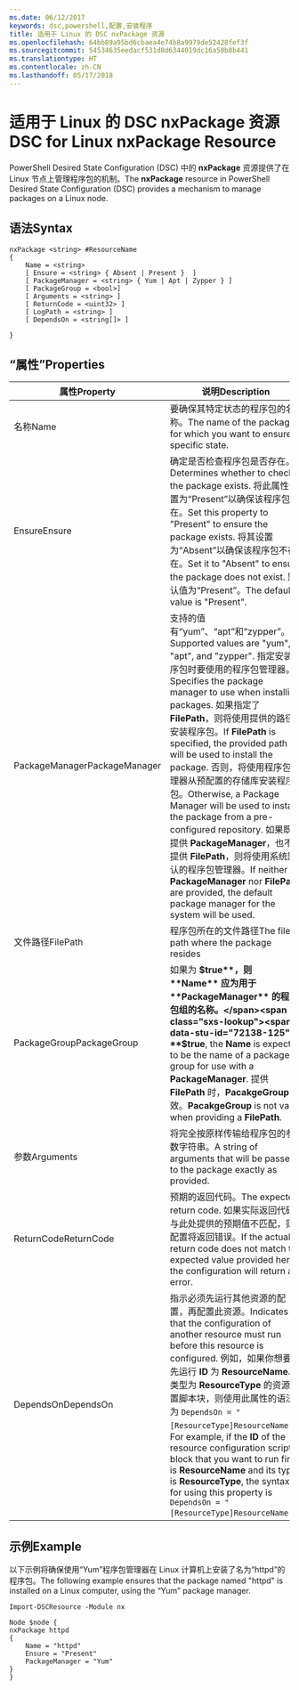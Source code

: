 ```yaml
---
ms.date: 06/12/2017
keywords: dsc,powershell,配置,安装程序
title: 适用于 Linux 的 DSC nxPackage 资源
ms.openlocfilehash: 64bb89a95bd6cbaea4e74b8a9979de52428fef3f
ms.sourcegitcommit: 54534635eedacf531d8d6344019dc16a50b8b441
ms.translationtype: HT
ms.contentlocale: zh-CN
ms.lasthandoff: 05/17/2018
---
```

# <a name="dsc-for-linux-nxpackage-resource"></a><span data-ttu-id="72138-103">适用于 Linux 的 DSC nxPackage 资源</span><span class="sxs-lookup"><span data-stu-id="72138-103">DSC for Linux nxPackage Resource</span></span>

<span data-ttu-id="72138-104">PowerShell Desired State Configuration (DSC) 中的 **nxPackage** 资源提供了在 Linux 节点上管理程序包的机制。</span><span class="sxs-lookup"><span data-stu-id="72138-104">The **nxPackage** resource in PowerShell Desired State Configuration (DSC) provides a mechanism to manage packages on a Linux node.</span></span>

## <a name="syntax"></a><span data-ttu-id="72138-105">语法</span><span class="sxs-lookup"><span data-stu-id="72138-105">Syntax</span></span>

```
nxPackage <string> #ResourceName
{
    Name = <string>
    [ Ensure = <string> { Absent | Present }  ]
    [ PackageManager = <string> { Yum | Apt | Zypper } ]
    [ PackageGroup = <bool>]
    [ Arguments = <string> ]
    [ ReturnCode = <uint32> ]
    [ LogPath = <string> ]
    [ DependsOn = <string[]> ]

}
```

## <a name="properties"></a><span data-ttu-id="72138-106">“属性”</span><span class="sxs-lookup"><span data-stu-id="72138-106">Properties</span></span>

|  <span data-ttu-id="72138-107">属性</span><span class="sxs-lookup"><span data-stu-id="72138-107">Property</span></span> |  <span data-ttu-id="72138-108">说明</span><span class="sxs-lookup"><span data-stu-id="72138-108">Description</span></span> |
|---|---|
| <span data-ttu-id="72138-109">名称</span><span class="sxs-lookup"><span data-stu-id="72138-109">Name</span></span>| <span data-ttu-id="72138-110">要确保其特定状态的程序包的名称。</span><span class="sxs-lookup"><span data-stu-id="72138-110">The name of the package for which you want to ensure a specific state.</span></span>|
| <span data-ttu-id="72138-111">Ensure</span><span class="sxs-lookup"><span data-stu-id="72138-111">Ensure</span></span>| <span data-ttu-id="72138-112">确定是否检查程序包是否存在。</span><span class="sxs-lookup"><span data-stu-id="72138-112">Determines whether to check if the package exists.</span></span> <span data-ttu-id="72138-113">将此属性设置为“Present”以确保该程序包存在。</span><span class="sxs-lookup"><span data-stu-id="72138-113">Set this property to "Present" to ensure the package exists.</span></span> <span data-ttu-id="72138-114">将其设置为“Absent”以确保该程序包不存在。</span><span class="sxs-lookup"><span data-stu-id="72138-114">Set it to "Absent" to ensure the package does not exist.</span></span> <span data-ttu-id="72138-115">默认值为“Present”。</span><span class="sxs-lookup"><span data-stu-id="72138-115">The default value is "Present".</span></span>|
| <span data-ttu-id="72138-116">PackageManager</span><span class="sxs-lookup"><span data-stu-id="72138-116">PackageManager</span></span>| <span data-ttu-id="72138-117">支持的值有“yum”、“apt”和“zypper”。</span><span class="sxs-lookup"><span data-stu-id="72138-117">Supported values are "yum", "apt", and "zypper".</span></span> <span data-ttu-id="72138-118">指定安装程序包时要使用的程序包管理器。</span><span class="sxs-lookup"><span data-stu-id="72138-118">Specifies the package manager to use when installing packages.</span></span> <span data-ttu-id="72138-119">如果指定了 **FilePath**，则将使用提供的路径安装程序包。</span><span class="sxs-lookup"><span data-stu-id="72138-119">If **FilePath** is specified, the provided path will be used to install the package.</span></span> <span data-ttu-id="72138-120">否则，将使用程序包管理器从预配置的存储库安装程序包。</span><span class="sxs-lookup"><span data-stu-id="72138-120">Otherwise, a Package Manager will be used to install the package from a pre-configured repository.</span></span> <span data-ttu-id="72138-121">如果既不提供 **PackageManager**，也不提供 **FilePath**，则将使用系统默认的程序包管理器。</span><span class="sxs-lookup"><span data-stu-id="72138-121">If neither **PackageManager** nor **FilePath** are provided, the default package manager for the system will be used.</span></span>|
| <span data-ttu-id="72138-122">文件路径</span><span class="sxs-lookup"><span data-stu-id="72138-122">FilePath</span></span>| <span data-ttu-id="72138-123">程序包所在的文件路径</span><span class="sxs-lookup"><span data-stu-id="72138-123">The file path where the package resides</span></span>|
| <span data-ttu-id="72138-124">PackageGroup</span><span class="sxs-lookup"><span data-stu-id="72138-124">PackageGroup</span></span>| <span data-ttu-id="72138-125">如果为 **$true**，则 **Name** 应为用于 **PackageManager** 的程序包组的名称。</span><span class="sxs-lookup"><span data-stu-id="72138-125">If **$true**, the **Name** is expected to be the name of a package group for use with a **PackageManager**.</span></span> <span data-ttu-id="72138-126">提供 **FilePath** 时，**PacakgeGroup** 无效。</span><span class="sxs-lookup"><span data-stu-id="72138-126">**PacakgeGroup** is not valid when providing a **FilePath**.</span></span>|
| <span data-ttu-id="72138-127">参数</span><span class="sxs-lookup"><span data-stu-id="72138-127">Arguments</span></span>| <span data-ttu-id="72138-128">将完全按原样传输给程序包的参数字符串。</span><span class="sxs-lookup"><span data-stu-id="72138-128">A string of arguments that will be passed to the package exactly as provided.</span></span>|
| <span data-ttu-id="72138-129">ReturnCode</span><span class="sxs-lookup"><span data-stu-id="72138-129">ReturnCode</span></span>| <span data-ttu-id="72138-130">预期的返回代码。</span><span class="sxs-lookup"><span data-stu-id="72138-130">The expected return code.</span></span> <span data-ttu-id="72138-131">如果实际返回代码与此处提供的预期值不匹配，则配置将返回错误。</span><span class="sxs-lookup"><span data-stu-id="72138-131">If the actual return code does not match the expected value provided here, the configuration will return an error.</span></span>|
| <span data-ttu-id="72138-132">DependsOn</span><span class="sxs-lookup"><span data-stu-id="72138-132">DependsOn</span></span> | <span data-ttu-id="72138-133">指示必须先运行其他资源的配置，再配置此资源。</span><span class="sxs-lookup"><span data-stu-id="72138-133">Indicates that the configuration of another resource must run before this resource is configured.</span></span> <span data-ttu-id="72138-134">例如，如果你想要首先运行 **ID** 为 **ResourceName**、类型为 **ResourceType** 的资源配置脚本块，则使用此属性的语法为 `DependsOn = "[ResourceType]ResourceName"`。</span><span class="sxs-lookup"><span data-stu-id="72138-134">For example, if the **ID** of the resource configuration script block that you want to run first is **ResourceName** and its type is **ResourceType**, the syntax for using this property is `DependsOn = "[ResourceType]ResourceName"`.</span></span>|

## <a name="example"></a><span data-ttu-id="72138-135">示例</span><span class="sxs-lookup"><span data-stu-id="72138-135">Example</span></span>

<span data-ttu-id="72138-136">以下示例将确保使用“Yum”程序包管理器在 Linux 计算机上安装了名为“httpd”的程序包。</span><span class="sxs-lookup"><span data-stu-id="72138-136">The following example ensures that the package named "httpd" is installed on a Linux computer, using the “Yum” package manager.</span></span>

```
Import-DSCResource -Module nx

Node $node {
nxPackage httpd
{
    Name = "httpd"
    Ensure = "Present"
    PackageManager = "Yum"
}
}
```